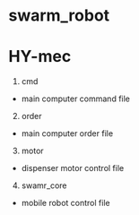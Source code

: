 # swarm_robot


# HY-mec

1. cmd
- main computer command file

2. order
- main computer order file

3. motor
- dispenser motor control file

4. swamr_core
- mobile robot control file
